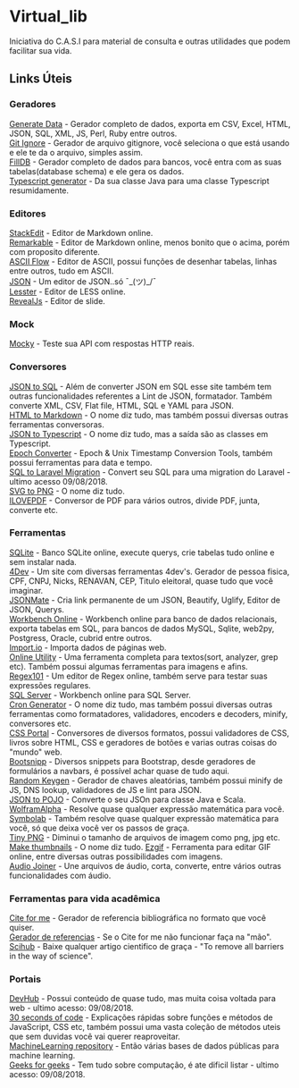 # Virtual_lib

Iniciativa do C.A.S.I para material de consulta e outras utilidades que podem facilitar sua vida.

## Links Úteis

### Geradores
[Generate Data](http://www.generatedata.com/) - Gerador completo de dados, exporta em CSV, Excel, HTML, JSON, SQL, XML, JS, Perl, Ruby entre outros.  
[Git Ignore](https://www.gitignore.io/) - Gerador de arquivo gitignore, você seleciona o que está usando e ele te da o arquivo, simples assim.  
[FillDB](http://filldb.info/) - Gerador completo de dados para bancos, você entra com as suas tabelas(database schema) e ele gera os dados.  
[Typescript generator](https://github.com/vojtechhabarta/typescript-generator) - Da sua classe Java para uma classe Typescript resumidamente.  

### Editores
[StackEdit](https://stackedit.io/app#) - Editor de Markdown online.  
[Remarkable](https://jonschlinkert.github.io/remarkable/demo/) - Editor de Markdown online, menos bonito que o acima, porém com proposito diferente.  
[ASCII Flow](http://asciiflow.com/) - Editor de ASCII, possui funções de desenhar tabelas, linhas entre outros, tudo em ASCII.  
[JSON](https://jsoneditoronline.org/) - Um editor de JSON..só ¯\_(ツ)_/¯  
[Lesster](https://lesstester.com/) - Editor de LESS online.  
[RevealJs](https://slides.com/) - Editor de slide.  

### Mock
[Mocky](https://www.mocky.io/) - Teste sua API com respostas HTTP reais.  

### Conversores
[JSON to SQL](http://convertjson.com/json-to-sql.htm) - Além de converter JSON em SQL esse site também tem outras funcionalidades referentes a Lint de JSON, formatador. Também converte XML, CSV, Flat file, HTML, SQL e YAML para JSON.  
[HTML to Markdown](https://www.browserling.com/tools/html-to-markdown) - O nome diz tudo, mas também possui diversas outras ferramentas conversoras.  
[JSON to Typescript](http://json2ts.com/) - O nome diz tudo, mas a saída são as classes em Typescript.  
[Epoch Converter](https://www.epochconverter.com/) - Epoch & Unix Timestamp Conversion Tools, também possui ferramentas para data e tempo.  
[SQL to Laravel Migration](http://www.adolfocuadros.com/sql_to_laravel/) - Convert seu SQL para uma migration do Laravel - ultimo acesso 09/08/2018.  
[SVG to PNG](https://svgtopng.com/pt/) - O nome diz tudo.  
[ILOVEPDF](http://www.ilovepdf.com/pt) - Conversor de PDF para vários outros, divide PDF, junta, converte etc.  

### Ferramentas
[SQLite](https://sqliteonline.com/#) - Banco SQLite online, execute querys, crie tabelas tudo online e sem instalar nada.  
[4Dev](https://www.4devs.com.br/gerador_de_pessoas) - Um site com diversas ferramentas 4dev's. Gerador de pessoa fisica, CPF, CNPJ, Nicks, RENAVAN, CEP, Titulo eleitoral, quase tudo que você imaginar.  
[JSONMate](http://jsonmate.com/) - Cria link permanente de um JSON, Beautify, Uglify, Editor de JSON, Querys.  
[Workbench Online](http://ondras.zarovi.cz/sql/demo/) - Workbench online para banco de dados relacionais, exporta tabelas em SQL, para bancos de dados MySQL, Sqlite, web2py, Postgress, Oracle, cubrid entre outros.  
[Import.io](https://www.import.io/) - Importa dados de páginas web.  
[Online Utility](https://www.online-utility.org/) - Uma ferramenta completa para textos(sort, analyzer, grep etc). Também possui algumas ferramentas para imagens e afins.  
[Regex101](https://regex101.com/) - Um editor de Regex online, também serve para testar suas expressões regulares.  
[SQL Server](https://app.sqldbm.com/SQLServer/Draft/) - Workbench online para SQL Server.  
[Cron Generator](https://www.freeformatter.com/cron-expression-generator-quartz.html) - O nome diz tudo, mas também possui diversas outras ferramentas como formatadores, validadores, encoders e decoders, minify, conversores etc.  
[CSS Portal](https://www.cssportal.com) - Conversores de diversos formatos, possui validadores de CSS, livros sobre HTML, CSS e geradores de botões e varias outras coisas do "mundo" web.  
[Bootsnipp](https://bootsnipp.com/) - Diversos snippets para Bootstrap, desde geradores de formulários a navbars, é possível achar quase de tudo aqui.  
[Random Keygen](https://randomkeygen.com/) - Gerador de chaves aleatórias, também possui minify de JS, DNS lookup, validadores de JS e lint para JSON.  
[JSON to POJO](http://www.jsonschema2pojo.org/) - Converte o seu JSOn para classe Java e Scala.  
[WolframAlpha](https://www.wolframalpha.com/) - Resolve quase qualquer expressão matemática para você.  
[Symbolab](https://www.symbolab.com/) - Também resolve quase qualquer expressão matemática para você, só que deixa você ver os passos de graça.  
[Tiny PNG](https://tinypng.com/) - Diminui o tamanho de arquivos de imagem como png, jpg etc.  
[Make thumbnails](http://makethumbnails.com/#options) - O nome diz tudo.
[Ezgif](https://ezgif.com/) - Ferramenta para editar GIF online, entre diversas outras possibilidades com imagens.  
[Audio Joiner](https://audio-joiner.com/pt/) - Une arquivos de áudio, corta, converte, entre vários outras funcionalidades com áudio.  

### Ferramentas para vida acadêmica
[Cite for me](http://www.citethisforme.com/pt) - Gerador de referencia bibliográfica no formato que você quiser.  
[Gerador de referencias](http://novo.more.ufsc.br/homepage/inserir_homepage) - Se o Cite for me não funcionar faça na "mão".  
[Scihub](https://sci-hub.tw/) - Baixe qualquer artigo cientifico de graça - "To remove all barriers in the way of science".  

### Portais
[DevHub](https://devhub.io/) - Possui conteúdo de quase tudo, mas muita coisa voltada para web - ultimo acesso: 09/08/2018.  
[30 seconds of code](https://30secondsofcode.org/index) - Explicações rápidas sobre funções e métodos de JavaScript, CSS etc, também possui uma vasta coleção de métodos uteis que sem duvidas você vai querer reaproveitar.  
[MachineLearning repository](http://archive.ics.uci.edu/ml/datasets.html?format=&task=cla&att=&area=&numAtt=&numIns=&type=&sort=nameUp&view=table) - Então várias bases de dados públicas para machine learning.  
[Geeks for geeks](https://www.geeksforgeeks.org/) - Tem tudo sobre computação, é ate dificil listar - ultimo acesso: 09/08/2018.  
